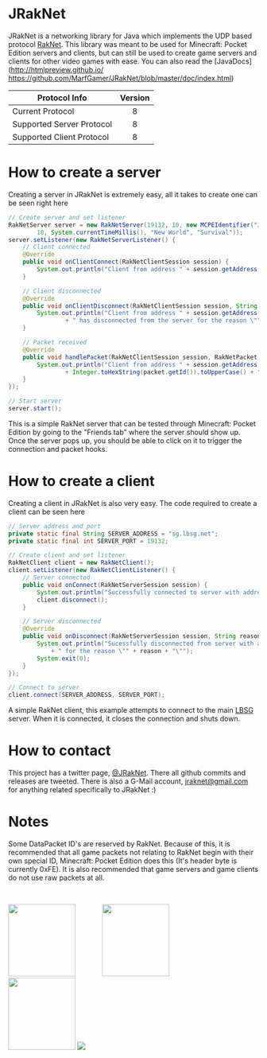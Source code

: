 # JRakNet
JRakNet is a networking library for Java which implements the UDP based protocol [RakNet](https://github.com/OculusVR/RakNet).
This library was meant to be used for Minecraft: Pocket Edition servers and clients, but can still be used to create game servers and clients for other video games with ease. You can also read the [JavaDocs](http://htmlpreview.github.io/ https://github.com/MarfGamer/JRakNet/blob/master/doc/index.html)

| Protocol Info             | Version |
| --------------------------|:-------:|
| Current Protocol          | 8       |
| Supported Server Protocol | 8       |
| Supported Client Protocol | 8       |

# How to create a server
Creating a server in JRakNet is extremely easy, all it takes to create one can be seen right here

```java
// Create server and set listener
RakNetServer server = new RakNetServer(19132, 10, new MCPEIdentifier("JRakNet Latency Test", 91, "0.16.0", 0,
		10, System.currentTimeMillis(), "New World", "Survival"));
server.setListener(new RakNetServerListener() {
	// Client connected
	@Override
	public void onClientConnect(RakNetClientSession session) {
		System.out.println("Client from address " + session.getAddress() + " has connected to the server");
	}

	// Client disconnected
	@Override
	public void onClientDisconnect(RakNetClientSession session, String reason) {
		System.out.println("Client from address " + session.getAddress()
				+ " has disconnected from the server for the reason \"" + reason + "\"");
	}

	// Packet received
	@Override
	public void handlePacket(RakNetClientSession session, RakNetPacket packet, int channel) {
		System.out.println("Client from address " + session.getAddress() + " sent packet with ID 0x"
				+ Integer.toHexString(packet.getId()).toUpperCase() + " on channel " + channel);
	}
});

// Start server
server.start();
```

This is a simple RakNet server that can be tested through Minecraft: Pocket Edition by going to the "Friends tab" where the server should show up. Once the server pops up, you should be able to click on it to trigger the connection and packet hooks.

# How to create a client
Creating a client in JRakNet is also very easy. The code required to create a client can be seen here

```java
// Server address and port
private static final String SERVER_ADDRESS = "sg.lbsg.net";
private static final int SERVER_PORT = 19132;

// Create client and set listener
RakNetClient client = new RakNetClient();
client.setListener(new RakNetClientListener() {
	// Server connected
	public void onConnect(RakNetServerSession session) {
		System.out.println("Successfully connected to server with address " + session.getAddress());
		client.disconnect();
	}

	// Server disconnected
	@Override
	public void onDisconnect(RakNetServerSession session, String reason) {
		System.out.println("Sucessfully disconnected from server with address " + session.getAddress()
			+ " for the reason \"" + reason + "\"");
		System.exit(0);
	}
});

// Connect to server
client.connect(SERVER_ADDRESS, SERVER_PORT);
```

A simple RakNet client, this example attempts to connect to the main [LBSG](http://lbsg.net/) server. When it is connected, it closes the connection and shuts down.

# How to contact
This project has a twitter page, [@JRakNet](https://twitter.com/JRakNet). There all github commits and releases are tweeted. There is also a G-Mail account, [jraknet@gmail.com](https://gmail.com) for anything related specifically to JRakNet :)

# Notes
Some DataPacket ID's are reserved by RakNet. Because of this, it is recommended that all game packets not relating to RakNet begin with their own special ID, Minecraft: Pocket Edition does this (It's header byte is currently 0xFE). It is also recommended that game servers and game clients do not use raw packets at all.

<br>

<a href="http://marfgamer.net"><img src="http://i.imgur.com/auooVrd.png" width="135" height="145"></a> <a href="http://github.com/MarfGamer/JRakNet"><img src="http://i.imgur.com/w0EZCZS.png" width="135" height="145" hspace="50"></a> <a href="https://github.com/OculusVR/RakNet"><img src="http://imgur.com/9p1asD8.png" width="135" height="145"></a> <a href="https://oculus.com"><img src="https://www1.oculus.com/wp-content/uploads/2013/03/oculus_vr_logo_small.png"></a>
